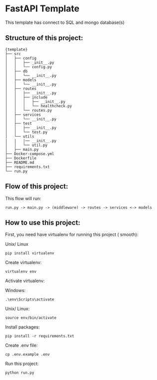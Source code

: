 # FastAPI Template

This template has connect to SQL and mongo database(s)


## Structure of this project:
```
{template} 
├── src
│   ├── config
│   │   ├── _init__.py
│   │   └── config.py
│   ├── db
│   │   └── __init__.py
│   ├── models
│   │   └── __init__.py
│   ├── routes
│   │   ├── __init__.py
│   │   ├── include
│   │   │   ├── __init__.py
│   │   │   └── healthcheck.py
│   │   └── routes.py
│   ├── services
│   │   └── __init__.py
│   ├── test
│   │   ├── __init__.py
│   │   └── test.py
│   └── utils
|   |   |── __init__.py
│   │   └── util.py
│   ├── main.py
├── Docker-compose.yml
├── Dockerfile
├── README.md
├── requirements.txt
└── run.py
```

## Flow of this project:
This flow will run:
```
run.py -> main.py -> (middleware) -> routes -> services <-> models  
```
                                              
## How to use this project:
First, you need have virtualenv for running this project ( smooth):

Unix/ Linux
```
pip install virtualenv
```

Create virtualenv:
```
virtualenv env
```

Activate virtualenv:

Windows:
```
.\env\Scripts\activate
```

Unix/ Linux:

```
source env/bin/activate
```

Install packages:
```
pip install -r requirements.txt
``` 

Create .env file:
```
cp .env.example .env
```

Run this project:
```
python run.py
```

